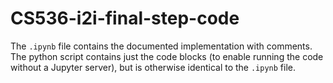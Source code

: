 # CS536-i2i-final-step-code

The `.ipynb` file contains the documented implementation with comments.
The python script contains just the code blocks (to enable running the code without a Jupyter server),
but is otherwise identical to the `.ipynb` file.
